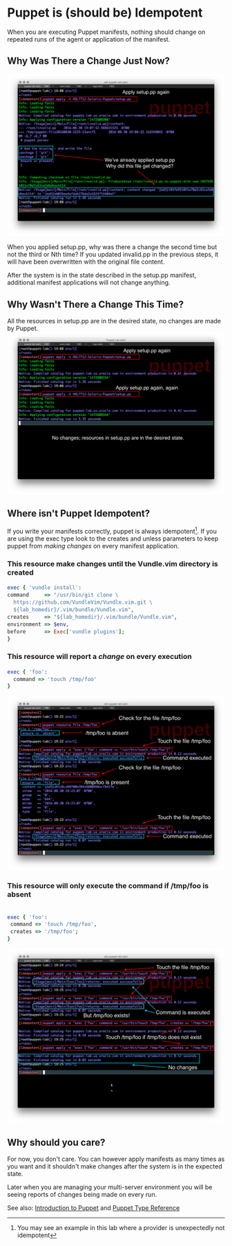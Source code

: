 # Puppet is \(should be\) Idempotent

When you are executing Puppet manifests, nothing should change on repeated runs of the agent or application of the manifest.

## Why Was There a Change Just Now?

![](/images/IDEMP-001-changes.png)

When you applied setup.pp, why was there a change the second time but not the third or Nth time? If you updated invalid.pp in the previous steps, it will have been overwritten with the original file content.

After the system is in the state described in the setup.pp manifest, additional manifest applications will not change anything.

## Why Wasn't There a Change This Time?

All the resources in setup.pp are in the desired state, no changes are made by Puppet.
![](/images/IDEMP-002-no-changes.png)

## Where isn't Puppet Idempotent?

If you write your manifests correctly, puppet is always idempotent[^1]. If you are using the exec type look to the creates and unless parameters to keep puppet from _making changes_ on every manifest application.

### This resource make changes until the Vundle.vim directory is created

```ruby
exec { 'vundle install':
command     => "/usr/bin/git clone \
  https://github.com/VundleVim/Vundle.vim.git \
  ${lab_homedir}/.vim/bundle/Vundle.vim",
creates     => "${lab_homedir}/.vim/bundle/Vundle.vim",
environment => $env,
before      => Exec['vundle plugins'];
}
```

### This resource will report a _change_ on every execution

```ruby
exec { 'foo':
  command => 'touch /tmp/foo'
}

```

![](/images/IDEMP-003-foo.png)

### This resource will only execute the command if \/tmp\/foo is absent

```ruby

exec { 'foo':
 command => 'touch /tmp/foo',
 creates => '/tmp/foo';
}
```

![](/images/IDEMP-004-creates.png)

## Why should you care?

For now,  you don't care. You can however apply manifests as many times as you want and it shouldn't make changes after the system is in the expected state.

Later when you are managing your multi-server environment you will be seeing reports of changes being made on every run.

See also: [Introduction to Puppet](https://docs.puppet.com/guides/introduction.html) and [Puppet Type Reference](https://docs.puppet.com/puppet/latest/reference/type.html)

[^1]: You may see an example in this lab where a provider is unexpectedly not idempotent

